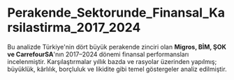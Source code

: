 # Perakende_Sektorunde_Finansal_Karsilastirma_2017_2024
Bu analizde Türkiye'nin dört büyük perakende zinciri olan **Migros, BİM, ŞOK ve CarrefourSA**'nın 2017–2024 dönemi finansal performansları incelenmiştir. Karşılaştırmalar yıllık bazda ve rasyolar üzerinden yapılmış; büyüklük, kârlılık, borçluluk ve likidite gibi temel göstergeler analiz edilmiştir.
